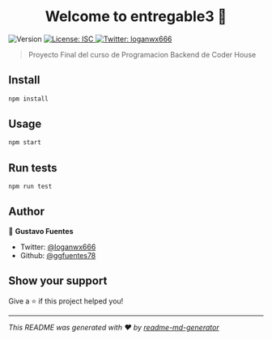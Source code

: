 <h1 align="center">Welcome to entregable3 👋</h1>
<p>
  <img alt="Version" src="https://img.shields.io/badge/version-0.3.0-blue.svg?cacheSeconds=2592000" />
  <a href="#" target="_blank">
    <img alt="License: ISC" src="https://img.shields.io/badge/License-ISC-yellow.svg" />
  </a>
  <a href="https://twitter.com/loganwx666" target="_blank">
    <img alt="Twitter: loganwx666" src="https://img.shields.io/twitter/follow/loganwx666.svg?style=social" />
  </a>
</p>

> Proyecto Final del curso de Programacion Backend de Coder House

## Install

```sh
npm install
```

## Usage

```sh
npm start
```

## Run tests

```sh
npm run test
```

## Author

👤 **Gustavo Fuentes**

* Twitter: [@loganwx666](https://twitter.com/loganwx666)
* Github: [@ggfuentes78](https://github.com/ggfuentes78)

## Show your support

Give a ⭐️ if this project helped you!

***
_This README was generated with ❤️ by [readme-md-generator](https://github.com/kefranabg/readme-md-generator)_